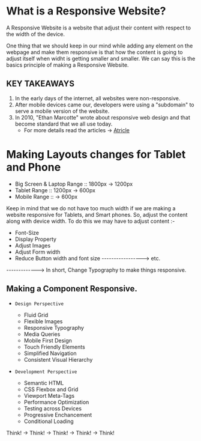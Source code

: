 # What is a Responsive Website?

A Responsive Website is a website that adjust their content with respect to the width of the device.

One thing that we should keep in our mind while adding any element on the webpage and make them responsive is that how the content is going to adjust itself when widht is getting smaller and smaller. We can say this is the basics principle of making a Responsive Website.

## KEY TAKEAWAYS

1. In the early days of the internet, all websites were non-responsive.
2. After mobile devices came our, developers were using a "subdomain" to serve a mobile version of the website.
3. In 2010, "Ethan Marcotte" wrote about responsive web design and that become standard that we all use today.
   - For more details read the articles -> [Atricle](https://alistapart.com/article/responsive-web-design/)

# Making Layouts changes for Tablet and Phone

- Big Screen & Laptop Range :: 1800px -> 1200px
- Tablet Range :: 1200px -> 600px
- Mobile Range :: -> 600px

Keep in mind that we do not have too much width if we are making a website responsive for Tablets, and Smart phones. So, adjust the content along with device width. To do this we may have to adjust content :-

- Font-Size
- Display Property
- Adjust Images
- Adjust Form width
- Reduce Button width and font size
  -----------------> etc.

-------------> In short, Change Typography to make things responsive.

## Making a Component Responsive.

- <code>Design Perspective</code>

  - Fluid Grid
  - Flexible Images
  - Responsive Typography
  - Media Queries
  - Mobile First Design
  - Touch Friendly Elements
  - Simplified Navigation
  - Consistent Visual Hierarchy

- <code>Development Perspective</code>
  - Semantic HTML
  - CSS Flexbox and Grid
  - Viewport Meta-Tags
  - Performance Optimization
  - Testing across Devices
  - Progressive Enchancement
  - Conditional Loading

Think! -> Think! -> Think! -> Think! -> Think!
